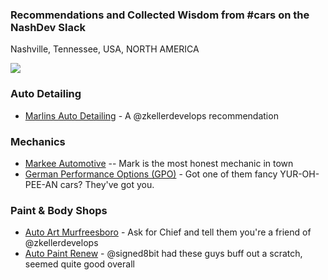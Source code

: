 ### Recommendations and Collected Wisdom from #cars on the NashDev Slack

Nashville, Tennessee, USA, NORTH AMERICA

[![](https://github-images.s3.amazonaws.com/skitch/Nashville%2C_TN_-_Google_Maps-20140324-173707.gif)](https://goo.gl/maps/c9Wc7)

### Auto Detailing
- [Marlins Auto Detailing](https://www.facebook.com/MarlinsAutoDetailing/) - A @zkellerdevelops recommendation

### Mechanics
- [Markee Automotive](http://www.markeeauto.com/) -- Mark is the most honest mechanic in town
- [German Performance Options (GPO)](https://www.gpotuning.com/) - Got one of them fancy YUR-OH-PEE-AN cars? They've got you.

### Paint & Body Shops
- [Auto Art Murfreesboro](http://www.autoartbodyshop.com/locations/murfreesboro/) - Ask for Chief and tell them you're a friend of @zkellerdevelops
- [Auto Paint Renew](http://www.autocollisionnashville.com) - @signed8bit had these guys buff out a scratch, seemed quite good overall

